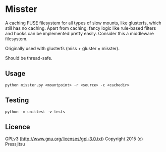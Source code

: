 Misster
=======

A caching FUSE filesystem for all types of slow mounts, like glusterfs, which still has no caching. Apart from caching, fancy logic like rule-based filters and hooks can be implemented pretty easily. Consider this a middleware filesystem.

Originally used with glusterfs (miss + gluster = misster).

Should be thread-safe.

Usage
-----

`python misster.py <mountpoint> -r <source> -c <cachedir>`

Testing
-------

`python -m unittest -v tests`

Licence
-------

GPLv3 (http://www.gnu.org/licenses/gpl-3.0.txt) Copyright 2015 (c) Pressjitsu
